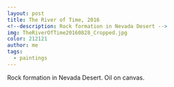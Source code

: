 ```yaml
---
layout: post
title: The River of Time, 2016
<!--description: Rock formation in Nevada Desert -->
img: TheRiverOfTime20160828_Cropped.jpg
color: 212121
author: me
tags:
  - paintings
---
```


Rock formation in Nevada Desert. Oil on canvas.    
